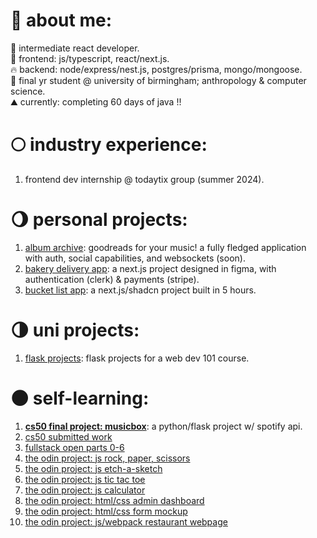 # 🌱 about me:
🎃 intermediate react developer.</br>
🍂 frontend: js/typescript, react/next.js. </br>
🔥 backend: node/express/nest.js, postgres/prisma, mongo/mongoose. </br>
🍄 final yr student @ university of birmingham; anthropology & computer science.</br>
⛰️ currently: completing 60 days of java !! </br>

# 🌕 industry experience:
1. frontend dev internship @ todaytix group (summer 2024).</br>

# 🌖 personal projects:
1. [album archive](https://github.com/oriodev/albumarchive): goodreads for your music! a fully fledged application with auth, social capabilities, and websockets (soon).
2. [bakery delivery app](https://github.com/oriodev/oribebaking/tree/main): a next.js project designed in figma, with authentication (clerk) & payments (stripe).
3. [bucket list app](https://github.com/oriodev/bucketlistapp): a next.js/shadcn project built in 5 hours.

# 🌗 uni projects:
1. [flask projects](https://github.com/oriodev/flask-projects): flask projects for a web dev 101 course.

# 🌑 self-learning:
1. **[cs50 final project: musicbox](https://github.com/oriodev/musicbox)**: a python/flask project w/ spotify api.
2. [cs50 submitted work](https://github.com/code50/93719767)
3. [fullstack open parts 0-6](https://github.com/oriodev/fullstackopen)
4. [the odin project: js rock, paper, scissors](https://github.com/oriodev/rockpaperscissors)
5. [the odin project: js etch-a-sketch](https://github.com/oriodev/etch-a-sketch)
6. [the odin project: js tic tac toe](https://github.com/oriodev/tictactoe)
7. [the odin project: js calculator](https://github.com/oriodev/myveryfunctionalcalculator)
8. [the odin project: html/css admin dashboard](https://github.com/oriodev/admindashboard)
9. [the odin project: html/css form mockup](https://github.com/oriodev/mockupform)
10. [the odin project: js/webpack restaurant webpage](https://github.com/oriodev/restaurantpage)
